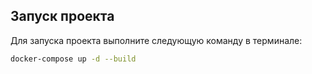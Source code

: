 ## Запуск проекта

Для запуска проекта выполните следующую команду в терминале:

```bash
docker-compose up -d --build
